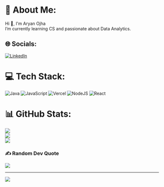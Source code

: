 # 💫 About Me:
Hi 👋, I'm Aryan Ojha<br>I’m currently learning CS and passionate about Data Analytics.


## 🌐 Socials:
[![LinkedIn](https://img.shields.io/badge/LinkedIn-%230077B5.svg?logo=linkedin&logoColor=white)](https://linkedin.com/in/aryanojha) 

# 💻 Tech Stack:
![Java](https://img.shields.io/badge/java-%23ED8B00.svg?style=for-the-badge&logo=java&logoColor=white) ![JavaScript](https://img.shields.io/badge/javascript-%23323330.svg?style=for-the-badge&logo=javascript&logoColor=%23F7DF1E) ![Vercel](https://img.shields.io/badge/vercel-%23000000.svg?style=for-the-badge&logo=vercel&logoColor=white) ![NodeJS](https://img.shields.io/badge/node.js-6DA55F?style=for-the-badge&logo=node.js&logoColor=white) ![React](https://img.shields.io/badge/react-%2320232a.svg?style=for-the-badge&logo=react&logoColor=%2361DAFB)
# 📊 GitHub Stats:
![](https://github-readme-stats.vercel.app/api?username=aryanojha1&theme=dark&hide_border=false&include_all_commits=false&count_private=false)<br/>
![](https://github-readme-streak-stats.herokuapp.com/?user=aryanojha1&theme=dark&hide_border=false)<br/>
![](https://github-readme-stats.vercel.app/api/top-langs/?username=aryanojha1&theme=dark&hide_border=false&include_all_commits=false&count_private=false&layout=compact)

### ✍️ Random Dev Quote
![](https://quotes-github-readme.vercel.app/api?type=horizontal&theme=radical)

---
[![](https://visitcount.itsvg.in/api?id=aryanojha1&icon=0&color=0)](https://visitcount.itsvg.in)

<!-- Proudly created with GPRM ( https://gprm.itsvg.in ) -->
